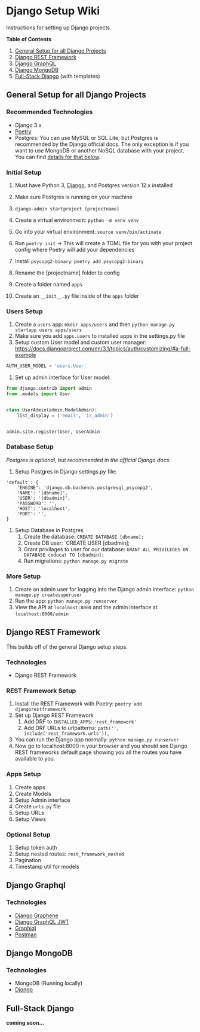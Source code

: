 # Django Setup Wiki

Instructions for setting up Django projects.

**Table of Contents**

1. [General Setup for all Django Projects](#general-setup-for-all-django-projects)
1. [Django REST Framework](#django-rest-framework)
1. [Django GraphQL](#django-graphql)
1. [Django MongoDB](#django-mongodb)
1. [Full-Stack Django](#full-stack-django) (with templates)

## General Setup for all Django Projects

### Recommended Technologies

- Django 3.x
- [Poetry](https://python-poetry.org/docs/cli/#install)
- Postgres: You can use MySQL or SQL Lite, but Postgres is recommended by the Django official docs. The only exception is if you want to use MongoDB or another NoSQL database with your project. You can find [details for that below](#django-mongodb).

### Initial Setup

1. Must have Python 3, [Django]((https://docs.djangoproject.com/en/3.1/topics/install)), and Postgres version 12.x installed
1. Make sure Postgres is running on your machine
1. `django-admin startproject [projectname]`
1. Create a virtual environment: `python -m venv venv`
1. Go into your virtual environment: `source venv/bin/activate`
1. Run `poetry init` -> This will create a TOML file for you with your project config where Poetry will add your dependencies
1. Install `psycopg2-binary`: `poetry add psycopg2-binary`
1. Rename the [projectname] folder to config

1. Create a folder named `apps`
1. Create an `__init__.py` file inside of the `apps` folder

### Users Setup

1. Create a `users` app: `mkdir apps/users` and then `python manage.py startapp users apps/users`
2. Make sure you add `apps.users` to installed apps in the settings.py file
3. Setup custom User model and custom user manager: https://docs.djangoproject.com/en/3.1/topics/auth/customizing/#a-full-example
```py
AUTH_USER_MODEL = 'users.User'
```

1. Set up admin interface for User model:
```py
from django.contrib import admin
from .models import User


class UserAdmin(admin.ModelAdmin):
    list_display = ('email', 'is_admin')


admin.site.register(User, UserAdmin
```

### Database Setup

*Postgres is optional, but recommended in the official Django docs.*

1. Setup Postgres in Django settings.py file:
```
'default': {
    'ENGINE': 'django.db.backends.postgresql_psycopg2',
    'NAME': '[dbname]',
    'USER': '[dbadmin]',
    'PASSWORD': '',
    'HOST': 'localhost',
    'PORT': '',
}
```
1. Setup Database in Postgres
    1. Create the database: `CREATE DATABASE [dbname];`
    1. Create DB user: `CREATE USER [dbadmin];
    1. Grant privilages to user for our database: `GRANT ALL PRIVILEGES ON DATABASE coducat TO [dbadmin];`
    1. Run migrations: `python manage.py migrate`
    
### More Setup

1. Create an admin user for logging into the Django admin interface: `python manage.py createsuperuser`
1. Run the app: `python manage.py runserver`
1. View the API at `localhost:8000` and the admin interface at `localhost:8000/admin`

## Django REST Framework

This builds off of the general Django setup steps.

### Technologies

- Django REST Framework
    
### REST Framework Setup

1. Install the REST Framework with Poetry: `poetry add djangorestframework`
1. Set up Django REST Framework
    1. Add DRF to `INSTALLED_APPS`: `'rest_framework'`
    1. Add DRF URLs to urlpatterns: `path('', include('rest_framework.urls')),`
1. You can run the Django app normally: `python manage.py runserver`
1. Now go to localhost:8000 in your browser and you should see Django REST frameworks default page showing you all the routes you have available to you.

### Apps Setup

1. Create apps
1. Create Models
1. Setup Admin interface
1. Create `urls.py` file
1. Setup URLs
1. Setup Views

### Optional Setup

1. Setup token auth
1. Setup nested routes: `rest_framework_nested`
1. Pagination
1. Timestamp util for models

## Django Graphql

### Technologies

- [Django Graphene](https://github.com/graphql-python/graphene-django)
- [Django GraphQL JWT](https://github.com/flavors/django-graphql-jwt)
- [Graphiql](https://github.com/graphql/graphiql)
- [Postman](https://www.postman.com/graphql)

## Django MongoDB

### Technologies

- MongoDB (Running locally)
- [Djongo](https://www.djongomapper.com/get-started)

## Full-Stack Django

**coming soon...**
